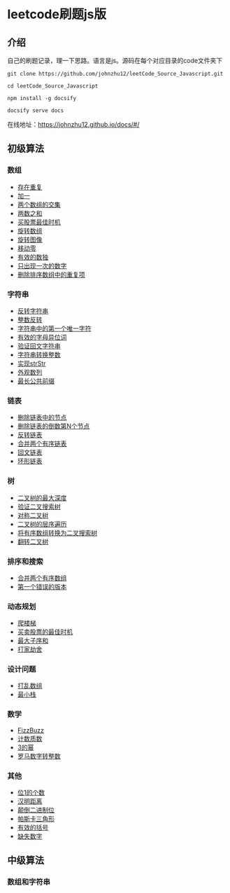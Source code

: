 # leetcode刷题js版

## 介绍

自己的刷题记录，理一下思路。语言是js。源码在每个对应目录的code文件夹下

```shell
git clone https://github.com/johnzhu12/leetCode_Source_Javascript.git

cd leetCode_Source_Javascript

npm install -g docsify

docsify serve docs
```

在线地址：https://johnzhu12.github.io/docs/#/

## 初级算法

### 数组

* [存在重复](./easy/Array/存在重复.md)
* [加一](./easy/Array/加一.md)
* [两个数组的交集](./easy/Array/两个数组的交集.md)
* [两数之和](./easy/Array/两数之和.md)
* [买股票最佳时机](./easy/Array/买股票最佳时机.md)
* [旋转数组](./easy/Array/旋转数组.md)
* [旋转图像](./easy/Array/旋转图像.md)
* [移动零](./easy/Array/移动零.md)
* [有效的数独](./easy/Array/有效的数独.md)
* [只出现一次的数字](./easy/Array/只出现一次的数字.md)
* [删除排序数组中的重复项](./easy/Array/删除排序数组中的重复项.md)

### 字符串

* [反转字符串](./easy/String/反转字符串.md)
* [整数反转](./easy/String/整数反转.md)
* [字符串中的第一个唯一字符](./easy/String/字符串中的第一个唯一字符.md)
* [有效的字母异位词](./easy/String/有效的字母异位词.md)
* [验证回文字符串](./easy/String/验证回文字符串.md)
* [字符串转换整数](./easy/String/字符串转换整数.md)
* [实现strStr](./easy/String/实现strStr.md)
* [外观数列](./easy/String/外观数列.md)
* [最长公共前缀](./easy/String/最长公共前缀.md)

### 链表

* [删除链表中的节点](./easy/LinkedList/删除链表中的节点.md)
* [删除链表的倒数第N个节点](./easy/LinkedList/删除链表的倒数第N个节点.md)
* [反转链表](./easy/LinkedList/反转链表.md)
* [合并两个有序链表](./easy/LinkedList/合并两个有序链表.md)
* [回文链表](./easy/LinkedList/回文链表.md)
* [环形链表](./easy/LinkedList/环形链表.md)

### 树

* [二叉树的最大深度](./easy/Tree/二叉树的最大深度.md)
* [验证二叉搜索树](./easy/Tree/验证二叉搜索树.md)
* [对称二叉树](./easy/Tree/对称二叉树.md)
* [二叉树的层序遍历](./easy/Tree/二叉树的层序遍历.md)
* [将有序数组转换为二叉搜索树](./easy/Tree/将有序数组转换为二叉搜索树.md)
* [翻转二叉树](./easy/Tree/翻转二叉树.md)

### 排序和搜索

* [合并两个有序数组](./easy/SortSearch/合并两个有序数组.md)
* [第一个错误的版本](./easy/SortSearch/第一个错误的版本.md)

### 动态规划

* [爬楼梯](./easy/DP/爬楼梯.md)
* [买卖股票的最佳时机](./easy/DP/买卖股票的最佳时机.md)
* [最大子序和](./easy/DP/最大子序和.md)
* [打家劫舍](./easy/DP/打家劫舍.md)

### 设计问题

* [打乱数组](./easy/Design/打乱数组.md)
* [最小栈](./easy/Design/最小栈.md)

### 数学

* [FizzBuzz](./easy/Math/FizzBuzz.md)
* [计数质数](./easy/Math/计数质数.md)
* [3的幂](./easy/Math/3的幂.md)
* [罗马数字转整数](./easy/Math/罗马数字转整数.md)

### 其他

* [位1的个数](./easy/Other/位1的个数.md)
* [汉明距离](./easy/Other/汉明距离.md)
* [颠倒二进制位](./easy/Other/颠倒二进制位.md)
* [帕斯卡三角形](./easy/Other/帕斯卡三角形.md)
* [有效的括号](./easy/Other/有效的括号.md)
* [缺失数字](./easy/Other/缺失数字.md)

## 中级算法

### 数组和字符串


